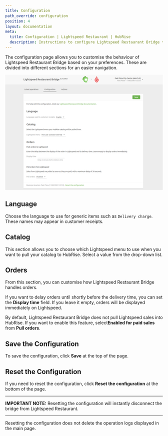 ```yaml
---
title: Configuration
path_override: configuration
position: 4
layout: documentation
meta:
  title: Configuration | Lightspeed Restaurant | HubRise
  description: Instructions to configure Lightspeed Restaurant Bridge to work seamlessly with Lightspeed and other apps connected to HubRise. Configuration is simple.
---
```


The configuration page allows you to customise the behaviour of Lightspeed Restaurant Bridge based on your preferences.
These are divided into different sections for an easier navigation.

![Lightspeed Restaurant Bridge configuration page](./images/014-configuration-page.png)

## Language

Choose the language to use for generic items such as `Delivery charge`. These names may appear in customer receipts.

## Catalog

This section allows you to choose which Lightspeed menu to use when you want to pull your catalog to HubRise. Select a value from the drop-down list.

## Orders

From this section, you can customise how Lightspeed Restaurant Bridge handles orders.

If you want to delay orders until shortly before the delivery time, you can set the **Display time** field. If you leave it empty, orders will be displayed immediately on Lightspeed.

By default, Lightspeed Restaurant Bridge does not pull Lightspeed sales into HubRise. If you want to enable this feature, select**Enabled for paid sales** from **Pull orders**.

## Save the Configuration

To save the configuration, click **Save** at the top of the page.

## Reset the Configuration

If you need to reset the configuration, click **Reset the configuration** at the bottom of the page.

---

**IMPORTANT NOTE:** Resetting the configuration will instantly disconnect the bridge from Lightspeed Restaurant.

---

Resetting the configuration does not delete the operation logs displayed in the main page.
